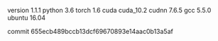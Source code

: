 version 1.1.1
python 3.6
torch 1.6
cuda cuda_10.2
cudnn 7.6.5
gcc 5.5.0
ubuntu 16.04

commit 655ecb489bccb13dcf69670893e14aac0b13a5af